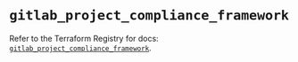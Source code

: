 # `gitlab_project_compliance_framework`

Refer to the Terraform Registry for docs: [`gitlab_project_compliance_framework`](https://registry.terraform.io/providers/gitlabhq/gitlab/17.6.0/docs/resources/project_compliance_framework).
